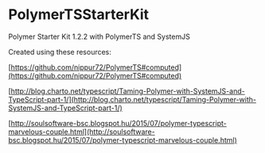 # PolymerTSStarterKit
Polymer Starter Kit 1.2.2 with PolymerTS and SystemJS 

Created using these resources:

[https://github.com/nippur72/PolymerTS#computed](https://github.com/nippur72/PolymerTS#computed)

[http://blog.charto.net/typescript/Taming-Polymer-with-SystemJS-and-TypeScript-part-1/](http://blog.charto.net/typescript/Taming-Polymer-with-SystemJS-and-TypeScript-part-1/)

[http://soulsoftware-bsc.blogspot.hu/2015/07/polymer-typescript-marvelous-couple.html](http://soulsoftware-bsc.blogspot.hu/2015/07/polymer-typescript-marvelous-couple.html)